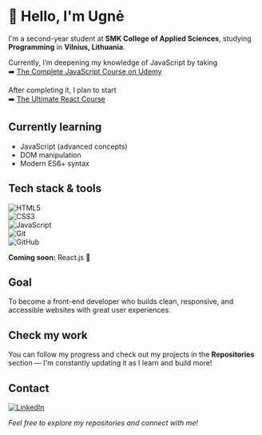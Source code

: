 # 👋 Hello, I'm Ugnė

I'm a second-year student at **SMK College of Applied Sciences**, studying **Programming** in **Vilnius, Lithuania**.

Currently, I’m deepening my knowledge of JavaScript by taking  
➡️ [The Complete JavaScript Course on Udemy](https://www.udemy.com/course/the-complete-javascript-course/?couponCode=ST13MT80425G1)  

After completing it, I plan to start  
➡️ [The Ultimate React Course](https://www.udemy.com/course/the-ultimate-react-course/?couponCode=ST13MT80425G1)

##  Currently learning

- JavaScript (advanced concepts)
- DOM manipulation
- Modern ES6+ syntax

##  Tech stack & tools

![HTML5](https://img.shields.io/badge/-HTML5-E34F26?style=for-the-badge&logo=html5&logoColor=white)  
![CSS3](https://img.shields.io/badge/-CSS3-1572B6?style=for-the-badge&logo=css3&logoColor=white)  
![JavaScript](https://img.shields.io/badge/-JavaScript-F7DF1E?style=for-the-badge&logo=javascript&logoColor=black)  
![Git](https://img.shields.io/badge/-Git-F05032?style=for-the-badge&logo=git&logoColor=white)  
![GitHub](https://img.shields.io/badge/-GitHub-181717?style=for-the-badge&logo=github&logoColor=white)  

**Coming soon:** React.js 👀

##  Goal

To become a front-end developer who builds clean, responsive, and accessible websites with great user experiences.

##  Check my work

You can follow my progress and check out my projects in the **Repositories** section — I'm constantly updating it as I learn and build more!

##  Contact

[![LinkedIn](https://img.shields.io/badge/LinkedIn-blue?logo=linkedin&logoColor=white)](https://www.linkedin.com/in/ugnė-miklovaitė-88075a311)

 *Feel free to explore my repositories and connect with me!* 
